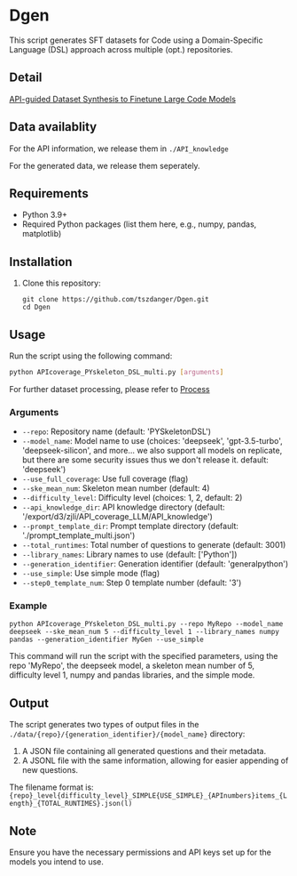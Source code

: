 # Dgen

This script generates SFT datasets for Code using a Domain-Specific Language (DSL) approach across multiple (opt.) repositories.


## Detail
[API-guided Dataset Synthesis to Finetune Large Code Models](https://arxiv.org/abs/2408.08343)

## Data availablity

For the API information, we release them in `./API_knowledge`

For the generated data, we release them seperately.


## Requirements

- Python 3.9+
- Required Python packages (list them here, e.g., numpy, pandas, matplotlib)

## Installation

1. Clone this repository:
   ```
   git clone https://github.com/tszdanger/Dgen.git
   cd Dgen
   ```


## Usage

Run the script using the following command:

```bash
python APIcoverage_PYskeleton_DSL_multi.py [arguments]
```

For further dataset processing, please refer to [Process](./deduplicate])



### Arguments

- `--repo`: Repository name (default: 'PYSkeletonDSL')
- `--model_name`: Model name to use (choices: 'deepseek', 'gpt-3.5-turbo', 'deepseek-silicon', and more... we also support all models on replicate, but there are some security issues thus we don't release it. default: 'deepseek')
- `--use_full_coverage`: Use full coverage (flag)
- `--ske_mean_num`: Skeleton mean number (default: 4)
- `--difficulty_level`: Difficulty level (choices: 1, 2, default: 2)
- `--api_knowledge_dir`: API knowledge directory (default: '/export/d3/zjli/API_coverage_LLM/API_knowledge')
- `--prompt_template_dir`: Prompt template directory (default: './prompt_template_multi.json')
- `--total_runtimes`: Total number of questions to generate (default: 3001)
- `--library_names`: Library names to use (default: ['Python'])
- `--generation_identifier`: Generation identifier (default: 'generalpython')
- `--use_simple`: Use simple mode (flag)
- `--step0_template_num`: Step 0 template number (default: '3')

### Example

```
python APIcoverage_PYskeleton_DSL_multi.py --repo MyRepo --model_name deepseek --ske_mean_num 5 --difficulty_level 1 --library_names numpy pandas --generation_identifier MyGen --use_simple
```

This command will run the script with the specified parameters, using the repo 'MyRepo', the deepseek model, a skeleton mean number of 5, difficulty level 1, numpy and pandas libraries, and the simple mode.

## Output

The script generates two types of output files in the `./data/{repo}/{generation_identifier}/{model_name}` directory:

1. A JSON file containing all generated questions and their metadata.
2. A JSONL file with the same information, allowing for easier appending of new questions.

The filename format is:
`{repo}_level{difficulty_level}_SIMPLE{USE_SIMPLE}_{APInumbers}items_{Length}_{TOTAL_RUNTIMES}.json(l)`

## Note

Ensure you have the necessary permissions and API keys set up for the models you intend to use.





